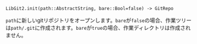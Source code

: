 ```
LibGit2.init(path::AbstractString, bare::Bool=false) -> GitRepo
```

`path`に新しいgitリポジトリをオープンします。`bare`が`false`の場合、作業ツリーは`path/.git`に作成されます。`bare`が`true`の場合、作業ディレクトリは作成されません。
